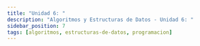 ```yaml
---
title: "Unidad 6: "
description: "Algoritmos y Estructuras de Datos - Unidad 6: "
sidebar_position: 7
tags: [algoritmos, estructuras-de-datos, programacion]
---
```

